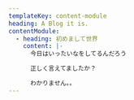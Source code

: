 ```yaml
---
templateKey: content-module
heading: A Blog it is.
contentModule:
  - heading: 初めまして世界
    content: |-
      今日はいったいなをしてるんだろう

      正しく言えてましたか？

      わかりません。。
---
```

